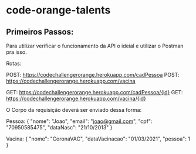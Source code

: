 # code-orange-talents

## Primeiros Passos:

Para utilizar verificar o funcionamento da API o ideial e utilizar o Postman pra isso.

Rotas:

POST: https://codechallengerorange.herokuapp.com/cadPessoa
POST: https://codechallengerorange.herokuapp.com/vacina

GET: https://codechallengerorange.herokuapp.com/cadPessoa/{id}
GET: https://codechallengerorange.herokuapp.com/vacina/{id}

O Corpo da requisição deverá ser enviado dessa forma:

Pessoa:
  {
    "nome": "Joao",
    "email": "joao@gmail.com",
    "cpf": "70950585475",
    "dataNasc": "21/10/2013"
  }
  
Vacina:
  {
    "nome": "CoronaVAC",
    "dataVacinacao": "01/03/2021",
    "pessoa": 1
  }
